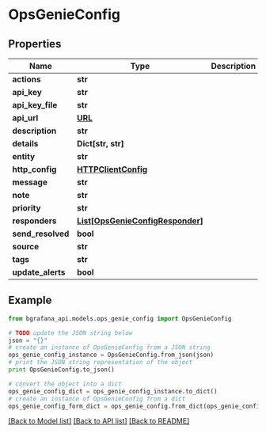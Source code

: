 # OpsGenieConfig


## Properties
Name | Type | Description | Notes
------------ | ------------- | ------------- | -------------
**actions** | **str** |  | [optional] 
**api_key** | **str** |  | [optional] 
**api_key_file** | **str** |  | [optional] 
**api_url** | [**URL**](URL.md) |  | [optional] 
**description** | **str** |  | [optional] 
**details** | **Dict[str, str]** |  | [optional] 
**entity** | **str** |  | [optional] 
**http_config** | [**HTTPClientConfig**](HTTPClientConfig.md) |  | [optional] 
**message** | **str** |  | [optional] 
**note** | **str** |  | [optional] 
**priority** | **str** |  | [optional] 
**responders** | [**List[OpsGenieConfigResponder]**](OpsGenieConfigResponder.md) |  | [optional] 
**send_resolved** | **bool** |  | [optional] 
**source** | **str** |  | [optional] 
**tags** | **str** |  | [optional] 
**update_alerts** | **bool** |  | [optional] 

## Example

```python
from bgrafana_api.models.ops_genie_config import OpsGenieConfig

# TODO update the JSON string below
json = "{}"
# create an instance of OpsGenieConfig from a JSON string
ops_genie_config_instance = OpsGenieConfig.from_json(json)
# print the JSON string representation of the object
print OpsGenieConfig.to_json()

# convert the object into a dict
ops_genie_config_dict = ops_genie_config_instance.to_dict()
# create an instance of OpsGenieConfig from a dict
ops_genie_config_form_dict = ops_genie_config.from_dict(ops_genie_config_dict)
```
[[Back to Model list]](../README.md#documentation-for-models) [[Back to API list]](../README.md#documentation-for-api-endpoints) [[Back to README]](../README.md)


